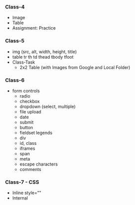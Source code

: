 ### Class-4
- Image
- Table
- Assignment: Practice

### Class-5

- img (src, alt, width, height, title)
- table tr th td thead tbody tfoot
- Class-Task
    - 2x2 Table (with Images from Google and Local Folder)

### Class-6

- form controls
    - radio
    - checkbox
    - dropdown (select, multiple)
    - file upload
    - date
    - submit
    - button
    - fieldset legends
    - div
    - id, class
    - iframes
    - span
    - meta
    - escape characters
    - comments

### Class-7 - CSS

- Inline style=""
- Internal <head> <style>
- External style.css
- Text
    - color
    - font-size: 16px
    - font-family
    - background-color
    - font-weight
    - padding top right bottom left
    - padding: 5px 10px 20px 25px;
    - padding-top: 5px;
    - margin
    - overflow: visible scroll
    - overflow-x, overflow-y
    - width
    - height
    - border: 2px solid color;
    - border-width: 2px;
    - border-style: solid ;
    - border-color: red;
    - word-spacing: 5px;
    - letter-spacing: 5px;
